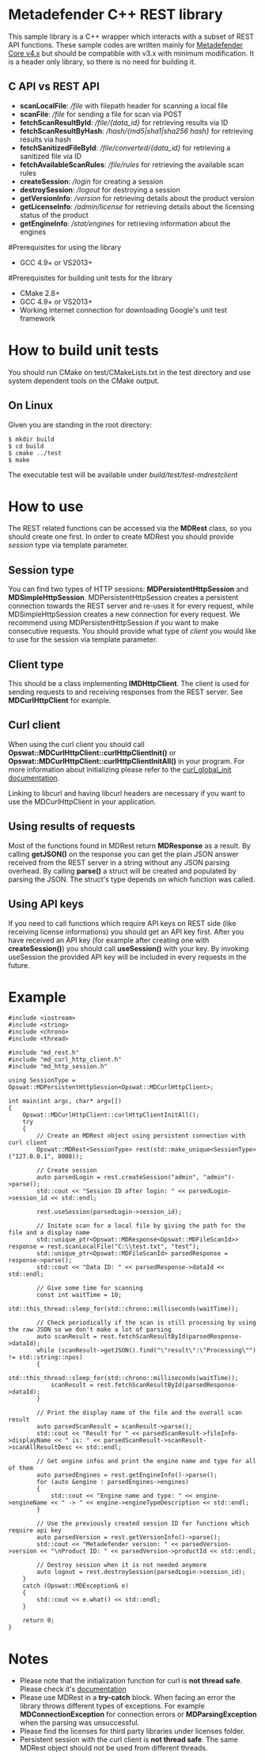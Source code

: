# Metadefender C++ REST library

This sample library is a C++ wrapper which interacts with a subset of REST API functions. These sample codes are written mainly for [Metadefender Core v4.x](https://www.opswat.com/metadefender-core) but should be compatible with v3.x with minimum modification.
It is a header only library, so there is no need for building it.

## C API vs REST API
* **scanLocalFile**: */file* with filepath header for scanning a local file
* **scanFile**: */file* for sending a file for scan via POST
* **fetchScanResultById**: */file/{data_id}* for retrieving results via ID
* **fetchScanResultByHash**: */hash/{md5|sha1|sha256 hash}* for retrieving results via hash
* **fetchSanitizedFileById**: */file/converted/{data_id}* for retrieving a sanitized file via ID
* **fetchAvailableScanRules**: */file/rules* for retrieving the available scan rules
* **createSession**: */login* for creating a session
* **destroySession**: */logout* for destroying a session
* **getVersionInfo**: */version* for retrieving details about the product version
* **getLicenseInfo**: */admin/license* for retrieving details about the licensing status of the product
* **getEngineInfo**: */stat/engines* for retrieving information about the engines

#Prerequisites for using the library
* GCC 4.9+ or VS2013+

#Prerequisites for building unit tests for the library
* CMake 2.8+
* GCC 4.9+ or VS2013+
* Working internet connection for downloading Google's unit test framework

# How to build unit tests
You should run CMake on test/CMakeLists.txt in the test directory and use system dependent tools on the CMake output.

## On Linux
Given you are standing in the root directory:

    $ mkdir build
    $ cd build
    $ cmake ../test
    $ make
	
The executable test will be available under *build/test/test-mdrestclient*

# How to use

The REST related functions can be accessed via the **MDRest** class, so you should create one first. In order to create MDRest you should provide *session* type via template parameter.

## Session type
You can find two types of HTTP sessions: **MDPersistentHttpSession** and **MDSimpleHttpSession**. MDPersistentHttpSession creates a persistent connection towards the REST server and re-uses it for every request, while MDSimpleHttpSession creates a new connection for every request. We recommend using MDPersistentHttpSession if you want to make consecutive requests. You should provide what type of *client* you would like to use for the session via template parameter.

## Client type
This should be a class implementing **IMDHttpClient**. The client is used for sending requests to and receiving responses from the REST server. See **MDCurlHttpClient** for example.

## Curl client
When using the curl client you should call **Opswat::MDCurlHttpClient::curlHttpClientInit()** or **Opswat::MDCurlHttpClient::curlHttpClientInitAll()** in your program. For more information about initializing please refer to the [curl\_global\_init documentation](https://curl.haxx.se/libcurl/c/curl_global_init.html).

Linking to libcurl and having libcurl headers are necessary if you want to use the MDCurlHttpClient in your application.

## Using results of requests
Most of the functions found in MDRest return **MDResponse** as a result. By calling **getJSON()** on the response you can get the plain JSON answer received from the REST server in a string without any JSON parsing overhead.
By calling **parse()** a struct will be created and populated by parsing the JSON. The struct's type depends on which function was called.

## Using API keys
If you need to call functions which require API keys on REST side (like receiving license informations) you should get an API key first.
After you have received an API key (for example after creating one with **createSession()**) you should call **useSession()** with your key. By invoking useSession the provided API key will be included in every requests in the future.

# Example
	#include <iostream>
	#include <string>
	#include <chrono>
	#include <thread>

	#include "md_rest.h"
	#include "md_curl_http_client.h"
	#include "md_http_session.h"

	using SessionType = Opswat::MDPersistentHttpSession<Opswat::MDCurlHttpClient>;

	int main(int argc, char* argv[])
	{
		Opswat::MDCurlHttpClient::curlHttpClientInitAll();
		try
		{
			// Create an MDRest object using persistent connection with curl client
			Opswat::MDRest<SessionType> rest(std::make_unique<SessionType>("127.0.0.1", 8008));
			
			// Create session
			auto parsedLogin = rest.createSession("admin", "admin")->parse();
			std::cout << "Session ID after login: " << parsedLogin->session_id << std::endl;
			
			rest.useSession(parsedLogin->session_id);

			// Initate scan for a local file by giving the path for the file and a display name
			std::unique_ptr<Opswat::MDResponse<Opswat::MDFileScanId>> response = rest.scanLocalFile("C:\\test.txt", "test");
			std::unique_ptr<Opswat::MDFileScanId> parsedResponse = response->parse();
			std::cout << "Data ID: " << parsedResponse->dataId << std::endl;

			// Give some time for scanning
			const int waitTime = 10;
			std::this_thread::sleep_for(std::chrono::milliseconds(waitTime));

			// Check periodically if the scan is still processing by using the raw JSON so we don't make a lot of parsing
			auto scanResult = rest.fetchScanResultById(parsedResponse->dataId);
			while (scanResult->getJSON().find("\"result\":\"Processing\"") != std::string::npos)
			{
				std::this_thread::sleep_for(std::chrono::milliseconds(waitTime));
				scanResult = rest.fetchScanResultById(parsedResponse->dataId);
			}

			// Print the display name of the file and the overall scan result
			auto parsedScanResult = scanResult->parse();
			std::cout << "Result for " << parsedScanResult->fileInfo->displayName << " is: " << parsedScanResult->scanResult->scanAllResultDesc << std::endl;

			// Get engine infos and print the engine name and type for all of them
			auto parsedEngines = rest.getEngineInfo()->parse();
			for (auto &engine : parsedEngines->engines)
			{
				std::cout << "Engine name and type: " << engine->engineName << " -> " << engine->engineTypeDescription << std::endl;
			}

			// Use the previously created session ID for functions which require api key
			auto parsedVersion = rest.getVersionInfo()->parse();
			std::cout << "Metadefender version: " << parsedVersion->version << "\nProduct ID: " << parsedVersion->productId << std::endl;

			// Destroy session when it is not needed anymore
			auto logout = rest.destroySession(parsedLogin->session_id);
		}
		catch (Opswat::MDException& e)
		{
			std::cout << e.what() << std::endl;
		}

		return 0;
	}


# Notes
* Please note that the initialization function for curl is **not thread safe**. Please check it's [documentation](https://curl.haxx.se/libcurl/c/curl_global_init.html)
* Please use MDRest in a **try-catch** block. When facing an error the library throws different types of exceptions. For example **MDConnectionException** for connection errors or **MDParsingException** when
the parsing was unsuccessful.
* Please find the licenses for third party libraries under licenses folder.
* Persistent session with the curl client is **not thread safe**. The same MDRest object should not be used from different threads.
